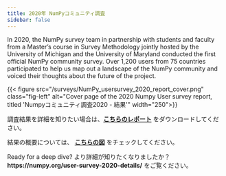 ```yaml
---
title: 2020年 NumPyコミュニティ調査
sidebar: false
---
```


In 2020, the NumPy survey team in partnership with students and faculty from a
Master’s course in Survey Methodology jointly hosted by the University of
Michigan and the University of Maryland conducted the first official NumPy
community survey. Over 1,200 users from 75 countries participated to help us
map out a landscape of the NumPy community and voiced their thoughts about the
future of the project.

{{< figure src="/surveys/NumPy_usersurvey_2020_report_cover.png" class="fig-left" alt="Cover page of the 2020 Numpy User survey report, titled 'Numpyコミュニティ調査2020 - 結果'" width="250">}}

調査結果を詳細を知りたい場合は、**[こちらのレポート](/surveys/NumPy_usersurvey_2020_report.pdf)** をダウンロードしてください。

結果の概要については、 **[こちらの図](https://github.com/numpy/numpy-surveys/blob/master/images/2020NumPysurveyresults_community_infographic.pdf)** をチェックしてください。

Ready for a deep dive? より詳細が知りたくなりましたか？ **https\://numpy.org/user-survey-2020-details/** をご覧ください。

